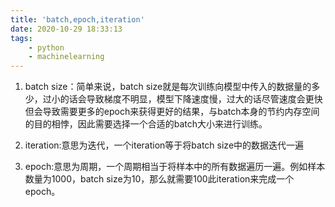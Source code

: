 ```yaml
---
title: 'batch,epoch,iteration'
date: 2020-10-29 18:33:13
tags:
    - python
    - machinelearning
---
```

1. batch size：简单来说，batch size就是每次训练向模型中传入的数据量的多少，过小的话会导致梯度不明显，模型下降速度慢，过大的话尽管速度会更快但会导致需要更多的epoch来获得更好的结果，与batch本身的节约内存空间的目的相悖，因此需要选择一个合适的batch大小来进行训练。

2. iteration:意思为迭代，一个iteration等于将batch size中的数据迭代一遍

3. epoch:意思为周期，一个周期相当于将样本中的所有数据遍历一遍。例如样本数量为1000，batch size为10，那么就需要100此iteration来完成一个epoch。
